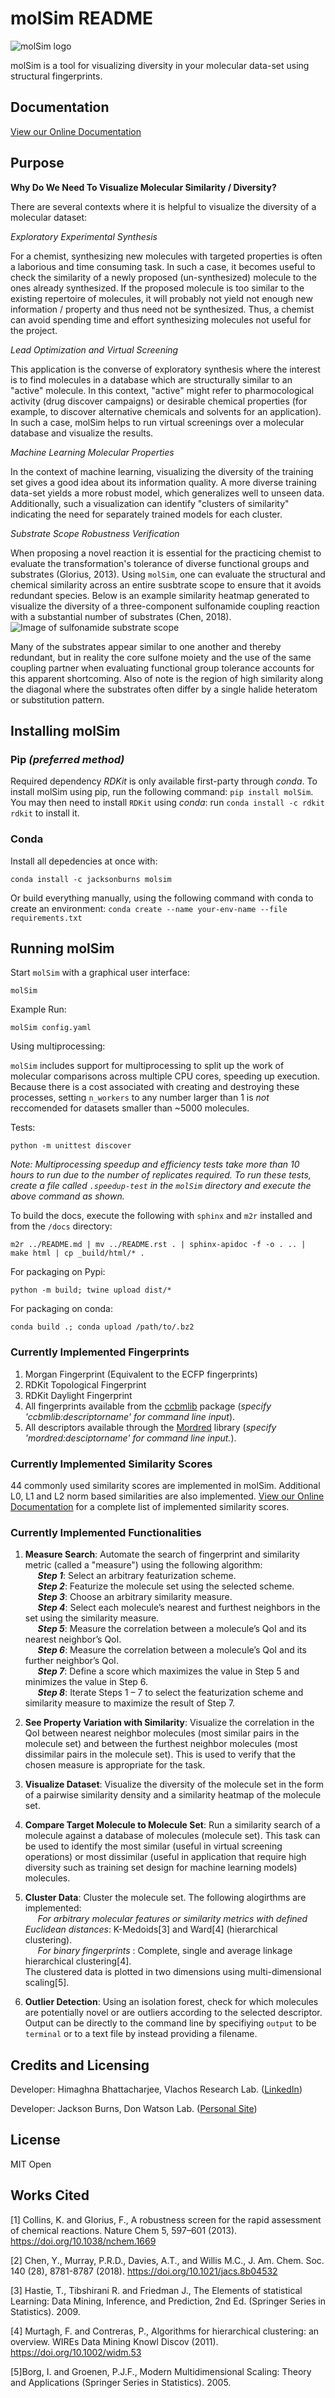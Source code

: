 # molSim README

![molSim logo](interfaces/UI/molSim-logo.png)

molSim is a tool for visualizing diversity in your molecular data-set using structural fingerprints. 

## Documentation
[View our Online Documentation](https://himaghna.github.io/molSim/)

## Purpose

__Why Do We Need To Visualize Molecular Similarity / Diversity?__

There are several contexts where it is helpful to visualize the diversity of a molecular dataset:

_Exploratory Experimental Synthesis_

For a chemist, synthesizing new molecules with targeted properties is often a laborious and time consuming task.
In such a case, it becomes useful to check the similarity of a newly proposed (un-synthesized) molecule to the ones already synthesized.
If the proposed molecule is too similar to the existing repertoire of molecules, it will probably not yield not enough new information /
property and thus need not be synthesized. Thus, a chemist can avoid spending
time and effort synthesizing molecules not useful for the project.

_Lead Optimization and Virtual Screening_

This application is the converse of exploratory synthesis where the interest is to find molecules in a database which are structurally similar to an "active" molecule. In this context, "active" might refer to pharmocological activity (drug discover campaigns) or desirable chemical properties (for example, to discover alternative chemicals and solvents for an application). In such a case, molSim helps to run virtual screenings over a molecular database and visualize the results.

_Machine Learning Molecular Properties_

In the context of machine learning, visualizing the diversity of the training set gives a good idea about its information quality.
A more diverse training data-set yields a more robust model, which generalizes well to unseen data. Additionally, such a visualization can 
identify "clusters of similarity" indicating the need for separately trained models for each cluster.

_Substrate Scope Robustness Verification_

When proposing a novel reaction it is essential for the practicing chemist to evaluate the transformation's tolerance of diverse functional groups and substrates (Glorius, 2013). Using `molSim`, one can evaluate the structural and chemical similarity across an entire susbtrate scope to ensure that it avoids redundant species. Below is an example similarity heatmap generated to visualize the diversity of a three-component sulfonamide coupling reaction with a substantial number of substrates (Chen, 2018).
![Image of sulfonamide substrate scope](tests/sulfonamide-substrate-scope.png)

Many of the substrates appear similar to one another and thereby redundant, but in reality the core sulfone moiety and the use of the same coupling partner when evaluating functional group tolerance accounts for this apparent shortcoming. Also of note is the region of high similarity along the diagonal where the substrates often differ by a single halide heteratom or substitution pattern.

## Installing molSim
### Pip _(preferred method)_
Required dependency _RDKit_ is only available first-party through _conda_. To install molSim using pip, run the following command: `pip install molSim`. You may then need to install `RDKit` using _conda_: run `conda install -c rdkit rdkit` to install it. 

### Conda
Install all depedencies at once with:

`conda install -c jacksonburns molsim`

Or build everything manually, using the following command with conda to create an environment:
`conda create --name your-env-name --file requirements.txt`

## Running molSim
Start `molSim` with a graphical user interface:

`molSim`

Example Run:

`molSim config.yaml`

Using multiprocessing:

`molSim` includes support for multiprocessing to split up the work of molecular comparisons across multiple CPU cores, speeding up execution. Because there is a cost associated with creating and destroying these processes, setting `n_workers` to any number larger than 1 is _not_ reccomended for datasets smaller than ~5000 molecules.

Tests:

`python -m unittest discover`

_Note: Multiprocessing speedup and efficiency tests take more than 10 hours to run due to the number of replicates required. To run these tests, create a file called `.speedup-test` in the `molSim` directory and execute the above command as shown._

To build the docs, execute the following with `sphinx` and `m2r` installed and from the `/docs` directory:

`m2r ../README.md | mv ../README.rst . | sphinx-apidoc -f -o . .. | make html | cp _build/html/* .`

For packaging on Pypi:

`python -m build; twine upload dist/*`

For packaging on conda:

`conda build .; conda upload /path/to/.bz2`

### Currently Implemented Fingerprints

1. Morgan Fingerprint (Equivalent to the ECFP fingerprints)
2. RDKit Topological Fingerprint
3. RDKit Daylight Fingerprint
4. All fingerprints available from the [ccbmlib](https://github.com/vogt-m/ccbmlib) package (_specify 'ccbmlib:descriptorname' for command line input_).
5. All descriptors available through the [Mordred](https://github.com/mordred-descriptor/mordred) library (_specify 'mordred:desciptorname' for command line input._).

### Currently Implemented Similarity Scores

44 commonly used similarity scores are implemented in molSim.
Additional L0, L1 and L2 norm based similarities are also implemented. [View our Online Documentation](https://himaghna.github.io/molSim/) for a complete list of implemented similarity scores.


### Currently Implemented Functionalities

1. <b> Measure Search</b>: Automate the search of fingerprint and similarity metric (called a "measure") using the following algorithm: \
&nbsp;&nbsp;&nbsp;&nbsp;    <b><i>Step 1</b></i>: Select an arbitrary featurization scheme. \
&nbsp;&nbsp;&nbsp;&nbsp;    <b><i>Step 2</b></i>: Featurize the molecule set using the selected scheme.  \
&nbsp;&nbsp;&nbsp;&nbsp;    <b><i>Step 3</b></i>: Choose an arbitrary similarity measure. \
&nbsp;&nbsp;&nbsp;&nbsp;    <b><i>Step 4</b></i>: Select each molecule’s nearest and furthest neighbors in the set using the similarity measure. \
&nbsp;&nbsp;&nbsp;&nbsp;    <b><i>Step 5</b></i>: Measure the correlation between a molecule’s QoI and its nearest neighbor’s QoI. \
&nbsp;&nbsp;&nbsp;&nbsp;    <b><i>Step 6</b></i>: Measure the correlation between a molecule’s QoI and its further neighbor’s QoI. \
&nbsp;&nbsp;&nbsp;&nbsp;    <b><i>Step 7</b></i>: Define a score which maximizes the value in Step 5 and minimizes the value in Step 6. \
&nbsp;&nbsp;&nbsp;&nbsp;    <b><i>Step 8</b></i>: Iterate Steps 1 – 7 to select the featurization scheme and similarity measure to maximize the result of Step 7. 
2. <b>See Property Variation with Similarity</b>: Visualize the correlation in the QoI between nearest neighbor molecules (most similar pairs in the molecule set) and between the furthest neighbor molecules (most dissimilar pairs in the molecule set). This is used to verify that the chosen measure is appropriate for the task.

3. <b>Visualize Dataset</b>: Visualize the diversity of the molecule set in the form of a pairwise similarity density and a similarity heatmap of the molecule set.

4. <b>Compare Target Molecule to Molecule Set</b>: Run a similarity search of a molecule against a database of molecules (molecule set). This task can be used to identify the most similar (useful in virtual screening operations) or most dissimilar (useful in application that require high diversity such as training set design for machine learning models) molecules.

5. <b>Cluster Data</b>: Cluster the molecule set. The following alogirthms are implemented: \
&nbsp;&nbsp;&nbsp;&nbsp;    <i>For arbitrary molecular features or similarity metrics with defined Euclidean distances</i>: K-Medoids[3] and Ward[4] (hierarchical clustering). \
&nbsp;&nbsp;&nbsp;&nbsp;    <i>For binary fingerprints </i>: Complete, single and average linkage hierarchical clustering[4]. \
The clustered data is plotted in two dimensions using multi-dimensional scaling[5].

6. <b>Outlier Detection</b>: Using an isolation forest, check for which molecules are potentially novel or are outliers according to the selected descriptor. Output can be directly to the command line by specifiying `output` to be `terminal` or to a text file by instead providing a filename.

## Credits and Licensing

Developer: Himaghna Bhattacharjee, Vlachos Research Lab. ([LinkedIn](www.linkedin.com/in/himaghna-bhattacharjee))

Developer: Jackson Burns, Don Watson Lab. ([Personal Site](https://www.jacksonwarnerburns.com/))

## License
MIT Open

## Works Cited
[1] Collins, K. and Glorius, F., A robustness screen for the rapid assessment of chemical reactions. Nature Chem 5, 597–601 (2013). https://doi.org/10.1038/nchem.1669

[2] Chen, Y., Murray, P.R.D., Davies, A.T., and Willis M.C., J. Am. Chem. Soc. 140 (28), 8781-8787 (2018). https://doi.org/10.1021/jacs.8b04532

[3] Hastie, T., Tibshirani R. and Friedman J., The Elements of statistical Learning: Data Mining, Inference, and Prediction, 2nd Ed.  (Springer Series in Statistics). 2009.

[4] Murtagh, F. and Contreras, P., Algorithms for hierarchical clustering: an overview. WIREs Data Mining Knowl Discov (2011). https://doi.org/10.1002/widm.53

[5]Borg, I. and Groenen, P.J.F., Modern Multidimensional Scaling: Theory and Applications (Springer Series in Statistics). 2005.



